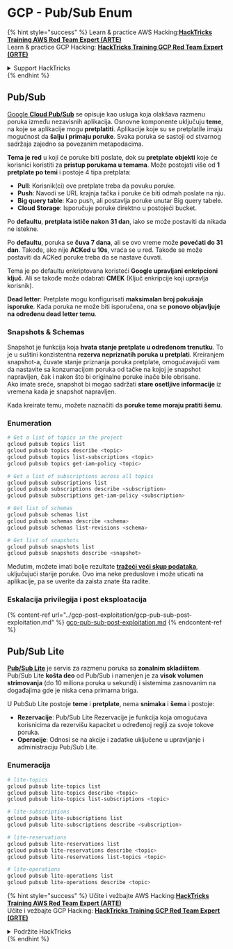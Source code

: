 # GCP - Pub/Sub Enum

{% hint style="success" %}
Learn & practice AWS Hacking:<img src="../../../.gitbook/assets/image (1) (1) (1) (1).png" alt="" data-size="line">[**HackTricks Training AWS Red Team Expert (ARTE)**](https://training.hacktricks.xyz/courses/arte)<img src="../../../.gitbook/assets/image (1) (1) (1) (1).png" alt="" data-size="line">\
Learn & practice GCP Hacking: <img src="../../../.gitbook/assets/image (2) (1).png" alt="" data-size="line">[**HackTricks Training GCP Red Team Expert (GRTE)**<img src="../../../.gitbook/assets/image (2) (1).png" alt="" data-size="line">](https://training.hacktricks.xyz/courses/grte)

<details>

<summary>Support HackTricks</summary>

* Check the [**subscription plans**](https://github.com/sponsors/carlospolop)!
* **Join the** 💬 [**Discord group**](https://discord.gg/hRep4RUj7f) or the [**telegram group**](https://t.me/peass) or **follow** us on **Twitter** 🐦 [**@hacktricks\_live**](https://twitter.com/hacktricks_live)**.**
* **Share hacking tricks by submitting PRs to the** [**HackTricks**](https://github.com/carlospolop/hacktricks) and [**HackTricks Cloud**](https://github.com/carlospolop/hacktricks-cloud) github repos.

</details>
{% endhint %}

## Pub/Sub <a href="#reviewing-cloud-pubsub" id="reviewing-cloud-pubsub"></a>

[Google **Cloud Pub/Sub**](https://cloud.google.com/pubsub/) se opisuje kao usluga koja olakšava razmenu poruka između nezavisnih aplikacija. Osnovne komponente uključuju **teme**, na koje se aplikacije mogu **pretplatiti**. Aplikacije koje su se pretplatile imaju mogućnost da **šalju i primaju poruke**. Svaka poruka se sastoji od stvarnog sadržaja zajedno sa povezanim metapodacima.

**Tema je red** u koji će poruke biti poslate, dok su **pretplate** **objekti** koje će korisnici koristiti za **pristup porukama u temama**. Može postojati više od **1 pretplate po temi** i postoje 4 tipa pretplata:

* **Pull**: Korisnik(ci) ove pretplate treba da povuku poruke.
* **Push**: Navodi se URL krajnja tačka i poruke će biti odmah poslate na nju.
* **Big query table**: Kao push, ali postavlja poruke unutar Big query tabele.
* **Cloud Storage**: Isporučuje poruke direktno u postojeći bucket.

Po **defaultu**, **pretplata ističe nakon 31 dan**, iako se može postaviti da nikada ne istekne.

Po **defaultu**, poruka se **čuva 7 dana**, ali se ovo vreme može **povećati do 31 dan**. Takođe, ako nije **ACKed u 10s**, vraća se u red. Takođe se može postaviti da ACKed poruke treba da se nastave čuvati.

Tema je po defaultu enkriptovana koristeći **Google upravljani enkripcioni ključ**. Ali se takođe može odabrati **CMEK** (Ključ enkripcije koji upravlja korisnik).

**Dead letter**: Pretplate mogu konfigurisati **maksimalan broj pokušaja isporuke**. Kada poruka ne može biti isporučena, ona se **ponovo objavljuje na određenu dead letter temu**.

### Snapshots & Schemas

Snapshot je funkcija koja **hvata stanje pretplate u određenom trenutku**. To je u suštini konzistentna **rezerva nepriznatih poruka u pretplati**. Kreiranjem snapshot-a, čuvate stanje priznanja poruka pretplate, omogućavajući vam da nastavite sa konzumacijom poruka od tačke na kojoj je snapshot napravljen, čak i nakon što bi originalne poruke inače bile obrisane.\
Ako imate sreće, snapshot bi mogao sadržati **stare osetljive informacije** iz vremena kada je snapshot napravljen.

Kada kreirate temu, možete naznačiti da **poruke teme moraju pratiti šemu**.

### Enumeration
```bash
# Get a list of topics in the project
gcloud pubsub topics list
gcloud pubsub topics describe <topic>
gcloud pubsub topics list-subscriptions <topic>
gcloud pubsub topics get-iam-policy <topic>

# Get a list of subscriptions across all topics
gcloud pubsub subscriptions list
gcloud pubsub subscriptions describe <subscription>
gcloud pubsub subscriptions get-iam-policy <subscription>

# Get list of schemas
gcloud pubsub schemas list
gcloud pubsub schemas describe <schema>
gcloud pubsub schemas list-revisions <schema>

# Get list of snapshots
gcloud pubsub snapshots list
gcloud pubsub snapshots describe <snapshot>
```
Međutim, možete imati bolje rezultate [**tražeći veći skup podataka**](https://cloud.google.com/pubsub/docs/replay-overview), uključujući starije poruke. Ovo ima neke preduslove i može uticati na aplikacije, pa se uverite da zaista znate šta radite.

### Eskalacija privilegija i post eksploatacija

{% content-ref url="../gcp-post-exploitation/gcp-pub-sub-post-exploitation.md" %}
[gcp-pub-sub-post-exploitation.md](../gcp-post-exploitation/gcp-pub-sub-post-exploitation.md)
{% endcontent-ref %}

## Pub/Sub Lite

[**Pub/Sub Lite**](https://cloud.google.com/pubsub/docs/choosing-pubsub-or-lite) je servis za razmenu poruka sa **zonalnim skladištem**. Pub/Sub Lite **košta deo** od Pub/Sub i namenjen je za **visok volumen strimovanja** (do 10 miliona poruka u sekundi) i sistemima zasnovanim na događajima gde je niska cena primarna briga.

U PubSub Lite postoje **teme** i **pretplate**, nema **snimaka** i **šema** i postoje:

* **Rezervacije**: Pub/Sub Lite Rezervacije je funkcija koja omogućava korisnicima da rezervišu kapacitet u određenoj regiji za svoje tokove poruka.
* **Operacije**: Odnosi se na akcije i zadatke uključene u upravljanje i administraciju Pub/Sub Lite.

### Enumeracija
```bash
# lite-topics
gcloud pubsub lite-topics list
gcloud pubsub lite-topics describe <topic>
gcloud pubsub lite-topics list-subscriptions <topic>

# lite-subscriptions
gcloud pubsub lite-subscriptions list
gcloud pubsub lite-subscriptions describe <subscription>

# lite-reservations
gcloud pubsub lite-reservations list
gcloud pubsub lite-reservations describe <topic>
gcloud pubsub lite-reservations list-topics <topic>

# lite-operations
gcloud pubsub lite-operations list
gcloud pubsub lite-operations describe <topic>
```
{% hint style="success" %}
Učite i vežbajte AWS Hacking:<img src="../../../.gitbook/assets/image (1) (1) (1) (1).png" alt="" data-size="line">[**HackTricks Training AWS Red Team Expert (ARTE)**](https://training.hacktricks.xyz/courses/arte)<img src="../../../.gitbook/assets/image (1) (1) (1) (1).png" alt="" data-size="line">\
Učite i vežbajte GCP Hacking: <img src="../../../.gitbook/assets/image (2) (1).png" alt="" data-size="line">[**HackTricks Training GCP Red Team Expert (GRTE)**<img src="../../../.gitbook/assets/image (2) (1).png" alt="" data-size="line">](https://training.hacktricks.xyz/courses/grte)

<details>

<summary>Podržite HackTricks</summary>

* Proverite [**planove pretplate**](https://github.com/sponsors/carlospolop)!
* **Pridružite se** 💬 [**Discord grupi**](https://discord.gg/hRep4RUj7f) ili [**telegram grupi**](https://t.me/peass) ili **pratite** nas na **Twitteru** 🐦 [**@hacktricks\_live**](https://twitter.com/hacktricks_live)**.**
* **Podelite hakerske trikove slanjem PR-ova na** [**HackTricks**](https://github.com/carlospolop/hacktricks) i [**HackTricks Cloud**](https://github.com/carlospolop/hacktricks-cloud) github repozitorijume.

</details>
{% endhint %}
